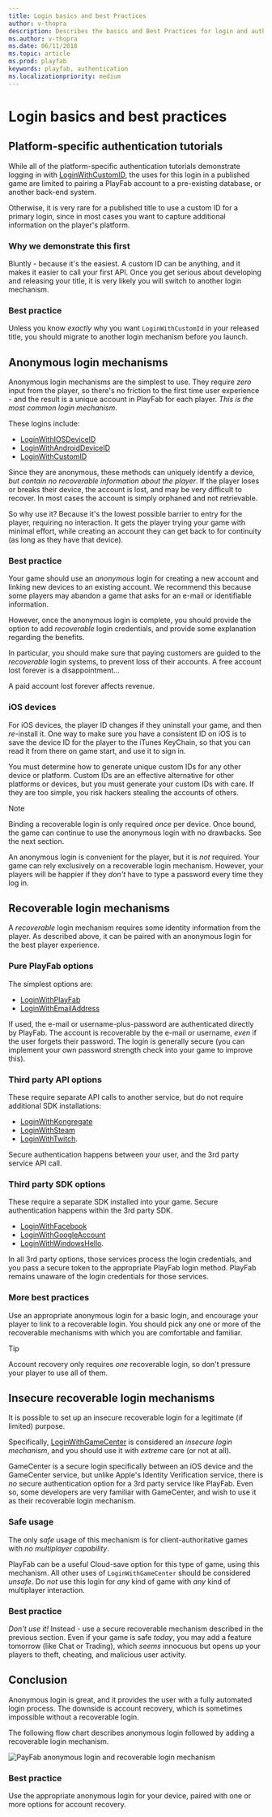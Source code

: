 ```yaml
---
title: Login basics and best Practices
author: v-thopra
description: Describes the basics and Best Practices for login and authentication of players in PlayFab.
ms.author: v-thopra
ms.date: 06/11/2018
ms.topic: article
ms.prod: playfab
keywords: playfab, authentication
ms.localizationpriority: medium
---
```


# Login basics and best practices

## Platform-specific authentication tutorials

While all of the platform-specific authentication tutorials demonstrate logging in with [LoginWithCustomID](xref:titleid.playfabapi.com.client.authentication.loginwithcustomid), the uses for this login in a published game are limited to pairing a PlayFab account to a pre-existing database, or another back-end system.

Otherwise, it is very rare for a published title to use a custom ID for a primary login, since in most cases you want to capture additional information on the player's platform.

### Why we demonstrate this first

Bluntly - because it's the easiest. A custom ID can be anything, and it makes it easier to call your first API. Once you get serious about developing and releasing your title, it is very likely you will switch to another login mechanism.

### Best practice

Unless you know *exactly* why you want `LoginWithCustomId` in your released title, you should migrate to another login mechanism before you launch.

## Anonymous login mechanisms

Anonymous login mechanisms are the simplest to use. They require *zero* input from the player, so there's no friction to the first time user experience - and the result is a unique account in PlayFab for each player. *This is the most common login mechanism*.

These logins include:

- [LoginWithIOSDeviceID](xref:titleid.playfabapi.com.client.authentication.loginwithiosdeviceid)
- [LoginWithAndroidDeviceID](xref:titleid.playfabapi.com.client.authentication.loginwithandroiddeviceid)
- [LoginWithCustomID](xref:titleid.playfabapi.com.client.authentication.loginwithcustomid)

Since they are anonymous, these methods can uniquely identify a device, *but contain no recoverable information about the player*. If the player loses or breaks their device, the account is lost, and may be very difficult to recover. In most cases the account is simply orphaned and not retrievable.

So why use it? Because it's the lowest possible barrier to entry for the player, requiring no interaction. It gets the player trying your game with minimal effort, while creating an account they can get back to for continuity (as long as they have that device).

### Best practice

Your game should use an *anonymous* login for creating a new account and linking new devices to an existing account. We recommend this because some players may abandon a game that asks for an e-mail or identifiable information.

However, once the anonymous login is complete, you should provide the option to add *recoverable* login credentials, and provide some explanation regarding the benefits.

In particular, you should make sure that paying customers are guided to the *recoverable* login systems, to prevent loss of their accounts. A free account lost forever is a disappointment...

A paid account lost forever affects revenue.

### iOS devices

For iOS devices, the player ID changes if they uninstall your game, and then *re*-install it. One way to make sure you have a consistent ID on iOS is to save the device ID for the player to the iTunes KeyChain, so that you can read it from there on game start, and use it to sign in.

You must determine how to generate unique custom IDs for any other device or platform. Custom IDs are an effective alternative for other platforms or devices, but you must generate your custom IDs with care. If they are too simple, you risk hackers stealing the accounts of others.

> [!NOTE]
> Binding a recoverable login is only required *once* per device. Once bound, the game can continue to use the anonymous login with no drawbacks. See the next section.

An anonymous login is convenient for the player, but it is *not* required. Your game can rely exclusively on a recoverable login mechanism. However, your players will be happier if they *don't* have to type a password every time they log in.

## Recoverable login mechanisms

A *recoverable* login mechanism requires some identity information from the player. As described above, it can be paired with an anonymous login for the best player experience.

### Pure PlayFab options

The simplest options are:

- [LoginWithPlayFab](xref:titleid.playfabapi.com.client.authentication.loginwithplayfab)
- [LoginWithEmailAddress](xref:titleid.playfabapi.com.client.authentication.loginwithemailaddress)

If used, the e-mail or username-plus-password are authenticated directly by PlayFab. The account is recoverable by the e-mail or username, *even* if the user forgets their password. The login is generally secure (you can implement your own password strength check into your game to improve this).

### Third party API options

These require separate API calls to another service, but do not require additional SDK installations:

- [LoginWithKongregate](xref:titleid.playfabapi.com.client.authentication.loginwithkongregate)
- [LoginWithSteam](xref:titleid.playfabapi.com.client.authentication.loginwithsteam)
- [LoginWithTwitch](xref:titleid.playfabapi.com.client.authentication.loginwithtwitch).

Secure authentication happens between your user, and the 3rd party service API call.

### Third party SDK options

These require a separate SDK installed into your game. Secure authentication happens within the 3rd party SDK.

- [LoginWithFacebook](xref:titleid.playfabapi.com.client.authentication.loginwithfacebook)
- [LoginWithGoogleAccount](xref:titleid.playfabapi.com.client.authentication.loginwithgoogleaccount)
- [LoginWithWindowsHello](xref:titleid.playfabapi.com.client.authentication.loginwithwindowshello).

In all 3rd party options, those services process the login credentials, and you pass a secure token to the appropriate PlayFab login method. PlayFab remains unaware of the login credentials for those services.

### More best practices

Use an appropriate anonymous login for a basic login, and encourage your player to link to a recoverable login. You should pick any one or more of the recoverable mechanisms with which you are comfortable and familiar.

> [!TIP]
> Account recovery only requires *one* recoverable login, so don't pressure your player to use all of them.

## Insecure recoverable login mechanisms

It is possible to set up an insecure recoverable login for a legitimate (if limited) purpose.

Specifically, [LoginWithGameCenter](xref:titleid.playfabapi.com.client.authentication.loginwithgamecenter) is considered an *insecure login mechanism*, and you should use it with *extreme* care (or not at all).

GameCenter is a secure login specifically between an iOS device and the GameCenter service, but unlike Apple's Identity Verification service, there is *no* secure authentication option for a 3rd party service like PlayFab. Even so, some developers are very familiar with GameCenter, and wish to use it as their recoverable login mechanism.

### Safe usage

The only *safe* usage of this mechanism is for client-authoritative games with *no multiplayer capability*.

PlayFab can be a useful Cloud-save option for this type of game, using this mechanism. All other uses of `LoginWithGameCenter` should be considered *unsafe*. Do *not* use this login for *any* kind of game with *any* kind of multiplayer interaction.

### Best practice

*Don't use it!* Instead - use a secure recoverable mechanism described in the previous section. Even if your game is safe *today*, you may add a feature tomorrow (like Chat or Trading), which *seems* innocuous but opens up your players to theft, cheating, and malicious user activity.

## Conclusion

Anonymous login is great, and it provides the user with a fully automated login process. The downside is account recovery, which is sometimes impossible without a recoverable login.

The following flow chart describes anonymous login followed by adding a recoverable login mechanism.

![PayFab anonymous login and recoverable login mechanism](../media/tutorials/playfab-anonymous-login-and-recoverable-login.png)  

### Best practice

Use the appropriate anonymous login for your device, paired with one or more options for account recovery.
